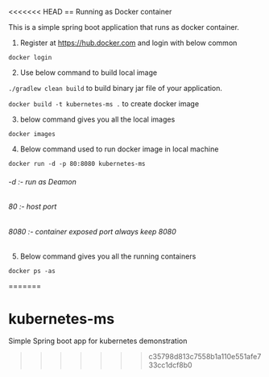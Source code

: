<<<<<<< HEAD
== Running as Docker container


This is a simple spring boot application that runs as docker container.


1. Register at https://hub.docker.com and login with below common

`docker login`

2. Use below command to build local image

`./gradlew clean build` to build binary jar file of your application.

`docker build -t kubernetes-ms .` to create docker image

3. below command gives you all the local images

`docker images`

4. Below command used to run docker image in local machine

`docker run -d -p 80:8080 kubernetes-ms`

###### -d :- run as Deamon
###### 80 :- host port
###### 8080 :- container exposed port always keep 8080

5. Below command gives you all the running containers

`docker ps -as`


=======
# kubernetes-ms
Simple Spring boot app for kubernetes demonstration
>>>>>>> c35798d813c7558b1a110e551afe733cc1dcf8b0

